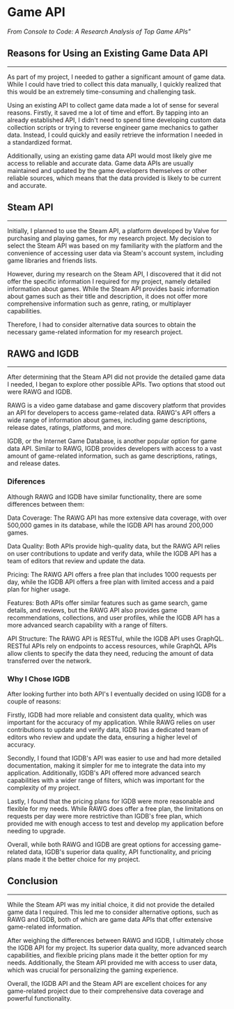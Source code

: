 
# Game API
*From Console to Code: A Research Analysis of Top Game APIs"*


## Reasons for Using an Existing Game Data API
***

As part of my project, I needed to gather a significant amount of game data. While I could have tried to collect this data manually, I quickly realized that this would be an extremely time-consuming and challenging task.

Using an existing API to collect game data made a lot of sense for several reasons. Firstly, it saved me a lot of time and effort. By tapping into an already established API, I didn't need to spend time developing custom data collection scripts or trying to reverse engineer game mechanics to gather data. Instead, I could quickly and easily retrieve the information I needed in a standardized format.

Additionally, using an existing game data API would most likely give me access to reliable and accurate data. Game data APIs are usually maintained and updated by the game developers themselves or other reliable sources, which means that the data provided is likely to be current and accurate.

## Steam API
***

Initially, I planned to use the Steam API, a platform developed by Valve for purchasing and playing games, for my research project. My decision to select the Steam API was based on my familiarity with the platform and the convenience of accessing user data via Steam's account system, including game libraries and friends lists.

However, during my research on the Steam API, I discovered that it did not offer the specific information I required for my project, namely detailed information about games. While the Steam API provides basic information about games such as their title and description, it does not offer more comprehensive information such as genre, rating, or multiplayer capabilities.

Therefore, I had to consider alternative data sources to obtain the necessary game-related information for my research project.

## RAWG and IGDB
***
After determining that the Steam API did not provide the detailed game data I needed, I began to explore other possible APIs. Two options that stood out were RAWG and IGDB.

RAWG is a video game database and game discovery platform that provides an API for developers to access game-related data. RAWG's API offers a wide range of information about games, including game descriptions, release dates, ratings, platforms, and more.

IGDB, or the Internet Game Database, is another popular option for game data API. Similar to RAWG, IGDB provides developers with access to a vast amount of game-related information, such as game descriptions, ratings, and release dates.

### Diferences
Although RAWG and IGDB have similar functionality, there are some differences between them:

Data Coverage: The RAWG API has more extensive data coverage, with over 500,000 games in its database, while the IGDB API has around 200,000 games.

Data Quality: Both APIs provide high-quality data, but the RAWG API relies on user contributions to update and verify data, while the IGDB API has a team of editors that review and update the data.

Pricing: The RAWG API offers a free plan that includes 1000 requests per day, while the IGDB API offers a free plan with limited access and a paid plan for higher usage.

Features: Both APIs offer similar features such as game search, game details, and reviews, but the RAWG API also provides game recommendations, collections, and user profiles, while the IGDB API has a more advanced search capability with a range of filters.

API Structure: The RAWG API is RESTful, while the IGDB API uses GraphQL. RESTful APIs rely on endpoints to access resources, while GraphQL APIs allow clients to specify the data they need, reducing the amount of data transferred over the network.

### Why I Chose IGDB

After looking further into both API's I eventually decided on using IGDB for a couple of reasons:

Firstly, IGDB had more reliable and consistent data quality, which was important for the accuracy of my application. While RAWG relies on user contributions to update and verify data, IGDB has a dedicated team of editors who review and update the data, ensuring a higher level of accuracy.

Secondly, I found that IGDB's API was easier to use and had more detailed documentation, making it simpler for me to integrate the data into my application. Additionally, IGDB's API offered more advanced search capabilities with a wider range of filters, which was important for the complexity of my project.

Lastly, I found that the pricing plans for IGDB were more reasonable and flexible for my needs. While RAWG does offer a free plan, the limitations on requests per day were more restrictive than IGDB's free plan, which provided me with enough access to test and develop my application before needing to upgrade.

Overall, while both RAWG and IGDB are great options for accessing game-related data, IGDB's superior data quality, API functionality, and pricing plans made it the better choice for my project.

## Conclusion
***
While the Steam API was my initial choice, it did not provide the detailed game data I required. This led me to consider alternative options, such as RAWG and IGDB, both of which are game data APIs that offer extensive game-related information.

After weighing the differences between RAWG and IGDB, I ultimately chose the IGDB API for my project. Its superior data quality, more advanced search capabilities, and flexible pricing plans made it the better option for my needs. Additionally, the Steam API provided me with access to user data, which was crucial for personalizing the gaming experience.

Overall, the IGDB API and the Steam API are excellent choices for any game-related project due to their comprehensive data coverage and powerful functionality.

